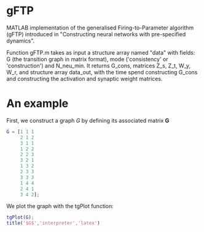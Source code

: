 # gFTP

MATLAB implementation of the generalised Firing-to-Parameter algorithm (gFTP) introduced in "Constructing neural networks with pre-specified dynamics".  

Function gFTP.m takes as input a structure array named "data" with fields: G (the transition graph in matrix format), mode ('consistency' or 'construction') and N_neu_min.
It returns G_cons, matrices Z_s, Z_t, W_y, W_r, and structure array data_out, with the time spend constructing G_cons and constructing the activation and synaptic weight matrices.

# An example
First, we construct a graph $G$ by defining its associated matrix $\mathbf{G}$
```Matlab
G = [1 1 1
     2 1 2
     3 1 1
     1 2 2
     2 2 3
     3 2 1
     1 3 2
     2 3 3
     3 3 3
     1 4 4
     2 4 1
     3 4 2];
```
We plot the graph with the tgPlot function:
```Matlab
tgPlot(G);
title('$G$','interpreter','latex')
```
